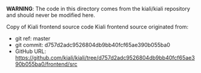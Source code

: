 **WARNING**: The code in this directory comes from the kiali/kiali repository and should never be modified here.

Copy of Kiali frontend source code
Kiali frontend source originated from:
* git ref:    master
* git commit: d757d2adc9526804db9bb40fcf65ae390b055ba0
* GitHub URL: https://github.com/kiali/kiali/tree/d757d2adc9526804db9bb40fcf65ae390b055ba0/frontend/src
